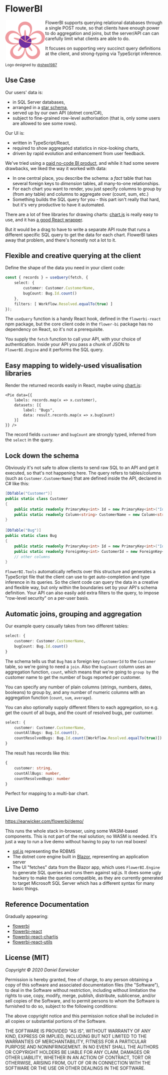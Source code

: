 # FlowerBI

<img align="left" width="128" height="128" src="logo128.png">

FlowerBI supports querying relational databases through a single POST route, so that clients have enough power to do aggregation and joins, but the server/API can can carefully limit what clients are able to do.

It focuses on supporting very succinct query definitions at the client, and strong-typing via TypeScript inference.

<sub>Logo designed by [@shep1987](https://github.com/shep1987)</sub>

## Use Case

Our users' data is:

- in SQL Server databases,
- arranged in a [star schema](https://en.wikipedia.org/wiki/Star_schema),
- served up by our own API (dotnet core/C#),
- subject to fine-grained row-level authorisation (that is, only some users are allowed to see some rows).

Our UI is:

- written in TypeScript/React,
- required to show aggregated statistics in nice-looking charts,
- driven by rapid evolution and enhancement from user feedback.

We've tried using a [paid no-code BI product](./PowerBI.md), and while it had some severe drawbacks, we liked the way it worked with data:

- In one central place, you describe the schema: a _fact_ table that has several foreign keys to _dimension_ tables, all many-to-one relationships.
- For each chart you want to render, you just specify columns to group by (from any table) and columns to aggregate over (count, sum, etc.)
- Something builds the SQL query for you - this part isn't really that hard, but it's very productive to have it automated.

There are a lot of free libraries for drawing charts: [chart.js](https://www.chartjs.org/) is really easy to use, and it has [a good React wrapper](https://github.com/jerairrest/react-chartjs-2).

But it would be a drag to have to write a separate API route that runs a different specific SQL query to get the data for each chart. FlowerBI takes away that problem, and there's honestly not a lot to it.

## Flexible and creative querying at the client

Define the shape of the data you need in your client code:

```ts
const { records } = useQuery(fetch, {
    select: {
        customer: Customer.CustomerName,
        bugCount: Bug.Id.count()
    },
    filters: [ Workflow.Resolved.equalTo(true) ]
});
```

The `useQuery` function is a handy React hook, defined in the `flowerbi-react` npm package, but the core client code in the `flower-bi` package has no dependency on React, so it's not a prerequisite.

You supply the `fetch` function to call your API, with your choice of authentication. Inside your API you pass a chunk of JSON to `FlowerBI.Engine` and it performs the SQL query.

## Easy mapping to widely-used visualisation libraries

Render the returned records easily in React, maybe using [chart.js](https://github.com/jerairrest/react-chartjs-2):

```tsx
<Pie data={{
    labels: records.map(x => x.customer),
    datasets: [{
        label: "Bugs",
        data: result.records.map(x => x.bugCount)
    }]
}} />
```

The record fields `customer` and `bugCount` are strongly typed, inferred from the `select` in the query.

## Lock down the schema

Obviously it's not safe to allow clients to send raw SQL to an API and get it executed, so that's not happening here. The query refers to tables/columns (such as `Customer.CustomerName`) that are defined inside the API, declared in C# like this:

```cs
[DbTable("Customer")]
public static class Customer
{
    public static readonly PrimaryKey<int> Id = new PrimaryKey<int>("Id");
    public static readonly Column<string> CustomerName = new Column<string>("CustomerName");
}

[DbTable("Bug")]
public static class Bug
{
    public static readonly PrimaryKey<int> Id = new PrimaryKey<int>("Id");
    public static readonly ForeignKey<int> CustomerId = new ForeignKey<int>("CustomerId", Customer.Id);
    // other columns
}
```

`FlowerBI.Tools` automatically reflects over this structure and generates a TypeScript file that the client can use to get auto-completion and type inference in its queries. So the client code can query the data in a creative and flexible way, but only within the boundaries set by your API's schema definition. Your API can also easily add extra filters to the query, to impose "row-level security" on a per-user basis.

## Automatic joins, grouping and aggregation

Our example query casually takes from two different tables:

```ts
select: {
    customer: Customer.CustomerName,
    bugCount: Bug.Id.count()
}
```

The schema tells us that `Bug` has a foreign key `CustomerId` to the `Customer` table, so we're going to need a `join`. Also the `bugCount` column uses an aggregation function, `count`, which means that we're going to `group by` the customer name to get the number of bugs reported per customer.

You can specify any number of plain columns (strings, numbers, dates, booleans) to group by, and any number of numeric columns with an aggregation function (`count`, `sum`, `average`).

You can also optionally supply different filters to each aggregation, so e.g. get the count of all bugs, and the count of resolved bugs, per customer.

```ts
select: {
    customer: Customer.CustomerName,
    countAllBugs: Bug.Id.count(),
    countResolvedBugs: Bug.Id.count([Workflow.Resolved.equalTo(true)])
}
```

The result has records like this:

```ts
{
    customer: string,
    countAllBugs: number,
    countResolvedBugs: number
}
```

Perfect for mapping to a multi-bar chart.

## Live Demo

https://earwicker.com/flowerbi/demo/

This runs the whole stack in-browser, using some WASM-based components. This is not part of the real solution; no WASM is needed. It's just a way to run a live demo without having to pay to run real boxes!

- [sql.js](https://github.com/sql-js/sql.js) representing the RDBMS
- The dotnet core engine built in [Blazor](https://dotnet.microsoft.com/apps/aspnet/web-apps/blazor), representing an application server
- The UI "fetches" data from the Blazor app, which uses `FlowerBI.Engine` to generate SQL queries and runs them against sql.js. It does some ugly hackery to make the queries compatible, as they are currently generated to target Microsoft SQL Server which has a different syntax for many basic things.

## Reference Documentation

Gradually appearing:

- [flowerbi](https://earwicker.com/flowerbi/typedoc/flowerbi)
- [flowerbi-react](https://earwicker.com/flowerbi/typedoc/flowerbi-react)
- [flowerbi-react-chartjs](https://earwicker.com/flowerbi/typedoc/flowerbi-react-chartjs)
- [flowerbi-react-utils](https://earwicker.com/flowerbi/typedoc/flowerbi-react-utils)

## License (MIT)

_Copyright © 2020 Daniel Earwicker_

Permission is hereby granted, free of charge, to any person obtaining a copy of this software and associated documentation files (the "Software"), to deal in the Software without restriction, including without limitation the rights to use, copy, modify, merge, publish, distribute, sublicense, and/or sell copies of the Software, and to permit persons to whom the Software is furnished to do so, subject to the following conditions:

The above copyright notice and this permission notice shall be included in all copies or substantial portions of the Software.

THE SOFTWARE IS PROVIDED "AS IS", WITHOUT WARRANTY OF ANY KIND, EXPRESS OR IMPLIED, INCLUDING BUT NOT LIMITED TO THE WARRANTIES OF MERCHANTABILITY, FITNESS FOR A PARTICULAR PURPOSE AND NONINFRINGEMENT. IN NO EVENT SHALL THE AUTHORS OR COPYRIGHT HOLDERS BE LIABLE FOR ANY CLAIM, DAMAGES OR OTHER LIABILITY, WHETHER IN AN ACTION OF CONTRACT, TORT OR OTHERWISE, ARISING FROM, OUT OF OR IN CONNECTION WITH THE SOFTWARE OR THE USE OR OTHER DEALINGS IN THE SOFTWARE.

